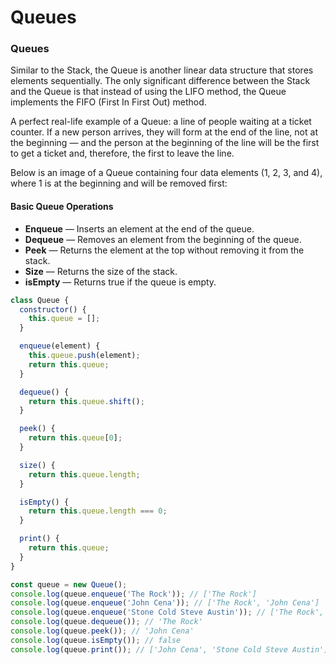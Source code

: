 # Queues

### Queues

Similar to the Stack, the Queue is another linear data structure that stores elements sequentially. The only significant difference between the Stack and the Queue is that instead of using the LIFO method, the Queue implements the FIFO (First In First Out) method.

A perfect real-life example of a Queue: a line of people waiting at a ticket counter. If a new person arrives, they will form at the end of the line, not at the beginning — and the person at the beginning of the line will be the first to get a ticket and, therefore, the first to leave the line.

Below is an image of a Queue containing four data elements (1, 2, 3, and 4), where 1 is at the beginning and will be removed first:

#### Basic Queue Operations

* **Enqueue** — Inserts an element at the end of the queue.
* **Dequeue** — Removes an element from the beginning of the queue.
* **Peek** — Returns the element at the top without removing it from the stack.
* **Size** — Returns the size of the stack.
* **isEmpty** — Returns true if the queue is empty.

```javascript
class Queue {
  constructor() {
    this.queue = [];
  }

  enqueue(element) {
    this.queue.push(element);
    return this.queue;
  }

  dequeue() {
    return this.queue.shift();
  }

  peek() {
    return this.queue[0];
  }

  size() {
    return this.queue.length;
  }

  isEmpty() {
    return this.queue.length === 0;
  }

  print() {
    return this.queue;
  }
}

const queue = new Queue();
console.log(queue.enqueue('The Rock')); // ['The Rock']
console.log(queue.enqueue('John Cena')); // ['The Rock', 'John Cena']
console.log(queue.enqueue('Stone Cold Steve Austin')); // ['The Rock', 'John Cena', 'Stone Cold Steve Austin']
console.log(queue.dequeue()); // 'The Rock'
console.log(queue.peek()); // 'John Cena'
console.log(queue.isEmpty()); // false
console.log(queue.print()); // ['John Cena', 'Stone Cold Steve Austin']
```
